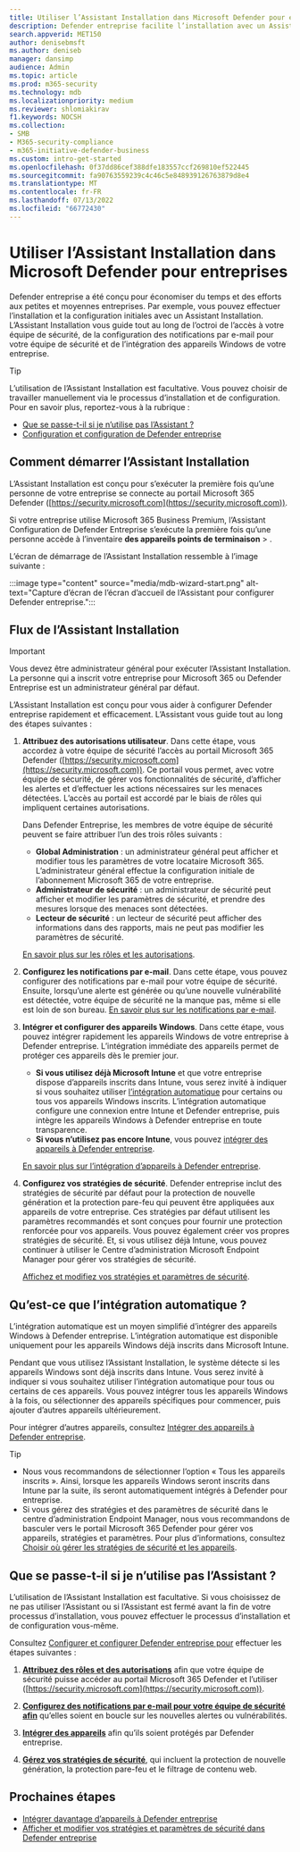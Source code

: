 ```yaml
---
title: Utiliser l’Assistant Installation dans Microsoft Defender pour entreprises
description: Defender entreprise facilite l’installation avec un Assistant qui s’exécute la première fois que vous utilisez Defender entreprise. Découvrez le fonctionnement de l’Assistant Installation.
search.appverid: MET150
author: denisebmsft
ms.author: deniseb
manager: dansimp
audience: Admin
ms.topic: article
ms.prod: m365-security
ms.technology: mdb
ms.localizationpriority: medium
ms.reviewer: shlomiakirav
f1.keywords: NOCSH
ms.collection:
- SMB
- M365-security-compliance
- m365-initiative-defender-business
ms.custom: intro-get-started
ms.openlocfilehash: 0f37dd86cef388dfe183557ccf269810ef522445
ms.sourcegitcommit: fa90763559239c4c46c5e848939126763879d8e4
ms.translationtype: MT
ms.contentlocale: fr-FR
ms.lasthandoff: 07/13/2022
ms.locfileid: "66772430"
---
```

# <a name="use-the-setup-wizard-in-microsoft-defender-for-business"></a>Utiliser l’Assistant Installation dans Microsoft Defender pour entreprises

Defender entreprise a été conçu pour économiser du temps et des efforts aux petites et moyennes entreprises. Par exemple, vous pouvez effectuer l’installation et la configuration initiales avec un Assistant Installation. L’Assistant Installation vous guide tout au long de l’octroi de l’accès à votre équipe de sécurité, de la configuration des notifications par e-mail pour votre équipe de sécurité et de l’intégration des appareils Windows de votre entreprise.


> [!TIP]
> L’utilisation de l’Assistant Installation est facultative. Vous pouvez choisir de travailler manuellement via le processus d’installation et de configuration. Pour en savoir plus, reportez-vous à la rubrique :
> - [Que se passe-t-il si je n’utilise pas l’Assistant ?](#what-happens-if-i-dont-use-the-wizard)
> - [Configuration et configuration de Defender entreprise](mdb-setup-configuration.md)

## <a name="how-to-start-the-setup-wizard"></a>Comment démarrer l’Assistant Installation

L’Assistant Installation est conçu pour s’exécuter la première fois qu’une personne de votre entreprise se connecte au portail Microsoft 365 Defender ([https://security.microsoft.com](https://security.microsoft.com)). 

Si votre entreprise utilise Microsoft 365 Business Premium, l’Assistant Configuration de Defender Entreprise s’exécute la première fois qu’une personne accède à l’inventaire **des appareils points de terminaison** > . 

L’écran de démarrage de l’Assistant Installation ressemble à l’image suivante :

:::image type="content" source="media/mdb-wizard-start.png" alt-text="Capture d’écran de l’écran d’accueil de l’Assistant pour configurer Defender entreprise.":::

## <a name="the-setup-wizard-flow"></a>Flux de l’Assistant Installation

> [!IMPORTANT]
> Vous devez être administrateur général pour exécuter l’Assistant Installation. La personne qui a inscrit votre entreprise pour Microsoft 365 ou Defender Entreprise est un administrateur général par défaut.

L’Assistant Installation est conçu pour vous aider à configurer Defender entreprise rapidement et efficacement. L’Assistant vous guide tout au long des étapes suivantes :

1. **Attribuez des autorisations utilisateur**. Dans cette étape, vous accordez à votre équipe de sécurité l’accès au portail Microsoft 365 Defender ([https://security.microsoft.com](https://security.microsoft.com)). Ce portail vous permet, avec votre équipe de sécurité, de gérer vos fonctionnalités de sécurité, d’afficher les alertes et d’effectuer les actions nécessaires sur les menaces détectées. L’accès au portail est accordé par le biais de rôles qui impliquent certaines autorisations.

   Dans Defender Entreprise, les membres de votre équipe de sécurité peuvent se faire attribuer l’un des trois rôles suivants :<br/>
   
   - **Global Administration** : un administrateur général peut afficher et modifier tous les paramètres de votre locataire Microsoft 365. L’administrateur général effectue la configuration initiale de l’abonnement Microsoft 365 de votre entreprise. 
   - **Administrateur de sécurité** : un administrateur de sécurité peut afficher et modifier les paramètres de sécurité, et prendre des mesures lorsque des menaces sont détectées.
   - **Lecteur de sécurité** : un lecteur de sécurité peut afficher des informations dans des rapports, mais ne peut pas modifier les paramètres de sécurité. 

   [En savoir plus sur les rôles et les autorisations](mdb-roles-permissions.md). 

2. **Configurez les notifications par e-mail**. Dans cette étape, vous pouvez configurer des notifications par e-mail pour votre équipe de sécurité. Ensuite, lorsqu’une alerte est générée ou qu’une nouvelle vulnérabilité est détectée, votre équipe de sécurité ne la manque pas, même si elle est loin de son bureau. [En savoir plus sur les notifications par e-mail](mdb-email-notifications.md). 

3. **Intégrer et configurer des appareils Windows**. Dans cette étape, vous pouvez intégrer rapidement les appareils Windows de votre entreprise à Defender entreprise. L’intégration immédiate des appareils permet de protéger ces appareils dès le premier jour. 

   - **Si vous utilisez déjà Microsoft Intune** et que votre entreprise dispose d’appareils inscrits dans Intune, vous serez invité à indiquer si vous souhaitez utiliser [l’intégration automatique](#what-is-automatic-onboarding) pour certains ou tous vos appareils Windows inscrits. L’intégration automatique configure une connexion entre Intune et Defender entreprise, puis intègre les appareils Windows à Defender entreprise en toute transparence. 
   - **Si vous n’utilisez pas encore Intune**, vous pouvez [intégrer des appareils à Defender entreprise](mdb-onboard-devices.md). 
   
   [En savoir plus sur l’intégration d’appareils à Defender entreprise](mdb-onboard-devices.md).
   
4. **Configurez vos stratégies de sécurité**. Defender entreprise inclut des stratégies de sécurité par défaut pour la protection de nouvelle génération et la protection pare-feu qui peuvent être appliquées aux appareils de votre entreprise. Ces stratégies par défaut utilisent les paramètres recommandés et sont conçues pour fournir une protection renforcée pour vos appareils. Vous pouvez également créer vos propres stratégies de sécurité. Et, si vous utilisez déjà Intune, vous pouvez continuer à utiliser le Centre d’administration Microsoft Endpoint Manager pour gérer vos stratégies de sécurité.

   [Affichez et modifiez vos stratégies et paramètres de sécurité](mdb-configure-security-settings.md).

## <a name="what-is-automatic-onboarding"></a>Qu’est-ce que l’intégration automatique ?

L’intégration automatique est un moyen simplifié d’intégrer des appareils Windows à Defender entreprise. L’intégration automatique est disponible uniquement pour les appareils Windows déjà inscrits dans Microsoft Intune. 

Pendant que vous utilisez l’Assistant Installation, le système détecte si les appareils Windows sont déjà inscrits dans Intune. Vous serez invité à indiquer si vous souhaitez utiliser l’intégration automatique pour tous ou certains de ces appareils. Vous pouvez intégrer tous les appareils Windows à la fois, ou sélectionner des appareils spécifiques pour commencer, puis ajouter d’autres appareils ultérieurement. 

Pour intégrer d’autres appareils, consultez [Intégrer des appareils à Defender entreprise](mdb-onboard-devices.md).

> [!TIP]
> - Nous vous recommandons de sélectionner l’option « Tous les appareils inscrits ». Ainsi, lorsque les appareils Windows seront inscrits dans Intune par la suite, ils seront automatiquement intégrés à Defender pour entreprise. 
> - Si vous gérez des stratégies et des paramètres de sécurité dans le centre d’administration Endpoint Manager, nous vous recommandons de basculer vers le portail Microsoft 365 Defender pour gérer vos appareils, stratégies et paramètres. Pour plus d’informations, consultez [Choisir où gérer les stratégies de sécurité et les appareils](mdb-configure-security-settings.md#choose-where-to-manage-security-policies-and-devices).

## <a name="what-happens-if-i-dont-use-the-wizard"></a>Que se passe-t-il si je n’utilise pas l’Assistant ?

L’utilisation de l’Assistant Installation est facultative. Si vous choisissez de ne pas utiliser l’Assistant ou si l’Assistant est fermé avant la fin de votre processus d’installation, vous pouvez effectuer le processus d’installation et de configuration vous-même. 

Consultez [Configurer et configurer Defender entreprise pour](mdb-setup-configuration.md) effectuer les étapes suivantes :

1. **[Attribuez des rôles et des autorisations](mdb-roles-permissions.md)** afin que votre équipe de sécurité puisse accéder au portail Microsoft 365 Defender et l’utiliser ([https://security.microsoft.com](https://security.microsoft.com)).

2. **[Configurez des notifications par e-mail pour votre équipe de sécurité afin](mdb-email-notifications.md)** qu’elles soient en boucle sur les nouvelles alertes ou vulnérabilités.

3. **[Intégrer des appareils](mdb-onboard-devices.md)** afin qu’ils soient protégés par Defender entreprise.

4. **[Gérez vos stratégies de sécurité](mdb-configure-security-settings.md)**, qui incluent la protection de nouvelle génération, la protection pare-feu et le filtrage de contenu web.

## <a name="next-steps"></a>Prochaines étapes

- [Intégrer davantage d’appareils à Defender entreprise](mdb-onboard-devices.md)
- [Afficher et modifier vos stratégies et paramètres de sécurité dans Defender entreprise](mdb-configure-security-settings.md)